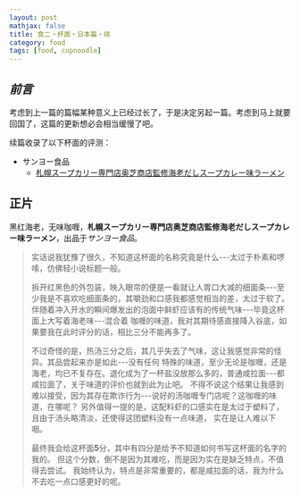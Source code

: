 ```yaml
---
layout: post
mathjax: false
title: 食二・杯面・日本篇・续
category: food
tags: [food, cupnoodle]
---
```


## ***前言***
考虑到上一篇的篇幅某种意义上已经过长了，于是决定另起一篇。考虑到马上就要回国了，这篇的更新想必会相当缓慢了吧。

续篇收录了以下杯面的评测：
- サンヨー食品
  - [札幌スープカリー専門店奥芝商店監修海老だしスープカレー味ラーメン](#jump1)

## 正片
<span id = "jump1">黑红海老，无味咖喱，**札幌スープカリー専門店奥芝商店監修海老だしスープカレー味ラーメン**，出品于*サンヨー食品*。</span>

> 实话说我犹豫了很久，不知道这杯面的名称究竟是什么---太过于朴素和啰嗦，仿佛轻小说标题一般。
> 
> 拆开红黑色的外包装，映入眼帘的便是一看就让人胃口大减的细面条---至少我是不喜欢吃细面条的，其嚼劲和口感我都感觉相当的差，太过于软了。
> 伴随着冲入开水的瞬间爆发出的泡面中鲜虾应该有的传统气味---毕竟这杯面上大写着海老味---混合着
> 咖喱的味道，我对其期待感直接降入谷底，如果要我在此时评分的话，相比三分不能再多了。
> 
> 不过奇怪的是，热汤三分之后，其几乎失去了气味，这让我感觉非常的怪异。其品尝起来亦是如此---没有任何
> 特殊的味道，至少无论是咖喱，还是海老，均已不复存在。退化成为了一杯盐没放那么多的，普通咸拉面---都咸拉面了，关于味道的评价也就到此为止吧。
> 不得不说这个结果让我感到难以接受，因为其存在欺诈行为---说好的汤咖喱专门店呢？这咖喱的味道，在哪呢？
> 另外值得一提的是，这配料虾的口感实在是太过于塑料了，且由于汤头略清淡，还使得这团塑料没有一点味道，
> 实在是让人难以下咽。
> 
> 最终我会给这杯面**5**分，其中有四分是给予不知道如何书写这杯面的名字的我的。
> 但这个分数，倒不是因为其难吃，而是因为实在是缺乏特点，不值得去尝试。
> 我始终认为，特点是非常重要的，都是咸拉面的话，我为什么不去吃一点口感更好的呢。

